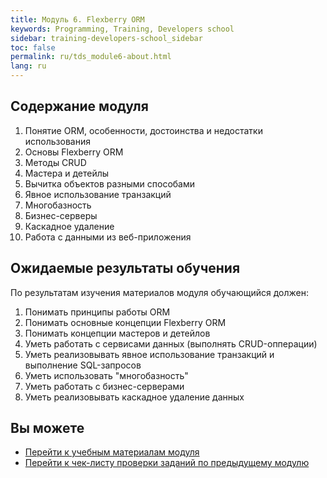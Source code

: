 ```yaml
---
title: Модуль 6. Flexberry ORM
keywords: Programming, Training, Developers school
sidebar: training-developers-school_sidebar
toc: false
permalink: ru/tds_module6-about.html
lang: ru
---
```


## Содержание модуля

1. Понятие ORM, особенности, достоинства и недостатки использования
2. Основы Flexberry ORM
3. Методы CRUD
4. Мастера и детейлы
5. Вычитка объектов разными способами
6. Явное использование транзакций
7. Многобазность
8. Бизнес-серверы
9. Каскадное удаление
10. Работа с данными из веб-приложения

## Ожидаемые результаты обучения

По результатам изучения материалов модуля обучающийся должен:

1. Понимать принципы работы ORM
2. Понимать основные концепции Flexberry ORM
3. Понимать концепции мастеров и детейлов
4. Уметь работать с сервисами данных (выполнять CRUD-опперации)
5. Уметь реализовывать явное использование транзакций и выполнение SQL-запросов
6. Уметь использовать "многобазность"
7. Уметь работать с бизнес-серверами
8. Уметь реализовывать каскадное удаление данных

## Вы можете

- [Перейти к учебным материалам модуля](tds_module6-learn.html) <i class="fa fa-arrow-right" aria-hidden="true"></i>
- [Перейти к чек-листу проверки заданий по предыдущему модулю](tds_module3-check-list.html) <i class="fa fa-arrow-up" aria-hidden="true"></i>
